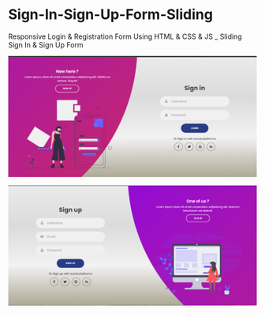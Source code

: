 # Sign-In-Sign-Up-Form-Sliding
Responsive Login &amp; Registration Form Using HTML &amp; CSS &amp; JS _ Sliding Sign In &amp; Sign Up Form

![](https://github.com/FranciscoSanvicente/Sign-In-Sign-Up-Form-Sliding/blob/main/Captura.PNG)

![](https://github.com/FranciscoSanvicente/Sign-In-Sign-Up-Form-Sliding/blob/main/Captura2.PNG)
